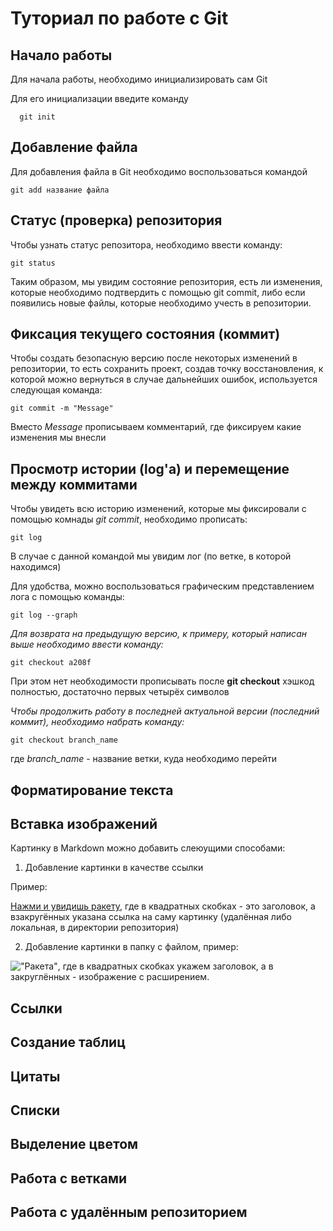 # Туториал по работе с Git

## Начало работы

Для начала работы, необходимо инициализировать сам Git

Для его инициализации введите команду 

```
  git init
```

## Добавление файла

Для добавления файла в Git необходимо воспользоваться командой 

```
git add название файла
```

## Статус (проверка) репозитория

Чтобы узнать статус репозитора, необходимо ввести команду:

```
git status
```

Таким образом, мы увидим состояние репозитория, есть ли изменения, которые необходимо подтвердить с помощью git commit, либо если появились новые файлы, которые необходимо учесть в репозитории.

## Фиксация текущего состояния (коммит)

Чтобы создать безопасную версию после некоторых изменений в репозитории, то есть сохранить проект, создав точку восстановления, к которой можно вернуться в случае дальнейших ошибок, используется следующая команда:

```
git commit -m "Message"
```

Вместо _Message_ прописываем комментарий, где фиксируем какие изменения мы внесли

## Просмотр истории (log'a) и перемещение между коммитами

Чтобы увидеть всю историю изменений, которые мы фиксировали с помощью комнады _git commit_, необходимо прописать:

```
git log
```

В случае с данной командой мы увидим лог (по ветке, в которой находимся)

Для удобства, можно воспользоваться графическим представлением лога с помощью команды:

```
git log --graph
```

*Для возврата на предыдущую версию, к примеру, который написан выше необходимо ввести команду:*

```
git checkout a208f
```

При этом нет необходимости прописывать после **git checkout** хэшкод полностью, достаточно первых четырёх символов

*Чтобы продолжить работу в последней актуальной версии (последний коммит), необходимо набрать команду:*

```
git checkout branch_name
```
где _branch_name_ - название ветки, куда необходимо перейти

## Форматирование текста

## Вставка изображений

Картинку в Markdown можно добавить слеюущими способами:

1. Добавление картинки в качестве ссылки

Пример:

[Нажми и увидишь ракету](https://naked-science.ru/wp-content/uploads/2016/07/field_image_00roket2016.jpg), где в квадратных скобках - это заголовок, а взакругённых указана ссылка на саму картинку (удалённая либо локальная, в директории репозитория)

2. Добавление картинки в папку с файлом, пример:

 !["Ракета"](https://naked-science.ru/wp-content/uploads/2016/07/field_image_00roket2016.jpg), где в  квадратных скобках укажем заголовок, а в закруглённых - изображение с расширением.

## Ссылки

## Создание таблиц

## Цитаты

## Списки

## Выделение цветом

## Работа с ветками

## Работа с удалённым репозиторием

